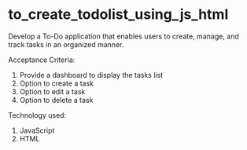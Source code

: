 # to_create_todolist_using_js_html
Develop a To-Do application that enables users to create, manage, and track tasks in an organized manner.

Acceptance Criteria:
1. Provide a dashboard to display the tasks list
2. Option to create a task
3. Option to edit a task
4. Option to delete a task

Technology used:
1. JavaScript
2. HTML
